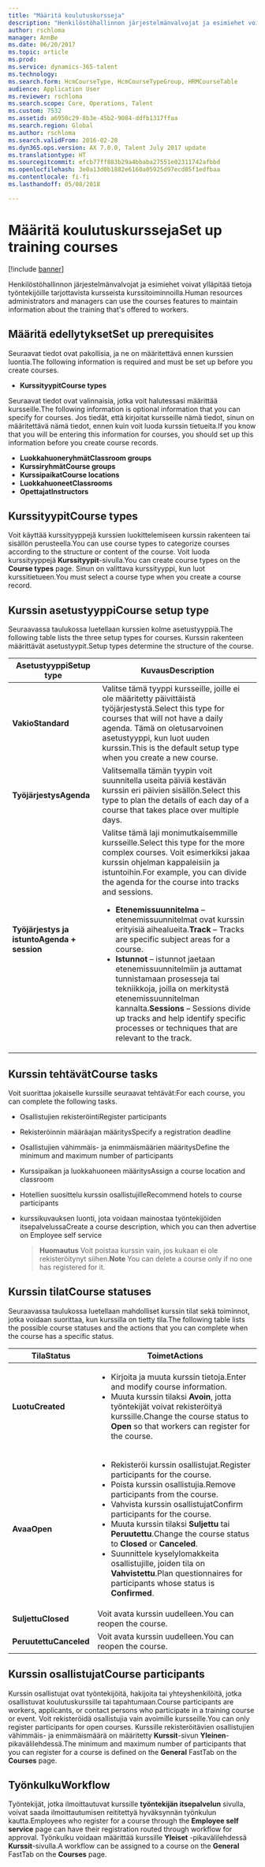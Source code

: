 ```yaml
---
title: "Määritä koulutuskursseja"
description: "Henkilöstöhallinnon järjestelmänvalvojat ja esimiehet voivat ylläpitää tietoja työntekijöille tarjottavista kursseista kurssitoiminnoilla."
author: rschloma
manager: AnnBe
ms.date: 06/20/2017
ms.topic: article
ms.prod: 
ms.service: dynamics-365-talent
ms.technology: 
ms.search.form: HcmCourseType, HcmCourseTypeGroup, HRMCourseTable
audience: Application User
ms.reviewer: rschloma
ms.search.scope: Core, Operations, Talent
ms.custom: 7532
ms.assetid: a6950c29-8b3e-45b2-9084-ddfb1317ffaa
ms.search.region: Global
ms.author: rschloma
ms.search.validFrom: 2016-02-28
ms.dyn365.ops.version: AX 7.0.0, Talent July 2017 update
ms.translationtype: HT
ms.sourcegitcommit: efcb77ff883b29a4bbaba27551e02311742afbbd
ms.openlocfilehash: 3e0a13d0b1882e6160a05925d97ecd85f1edfbaa
ms.contentlocale: fi-fi
ms.lasthandoff: 05/08/2018

---
```


# <a name="set-up-training-courses"></a><span data-ttu-id="885d1-103">Määritä koulutuskursseja</span><span class="sxs-lookup"><span data-stu-id="885d1-103">Set up training courses</span></span>

[!include [banner](includes/banner.md)]

<span data-ttu-id="885d1-104">Henkilöstöhallinnon järjestelmänvalvojat ja esimiehet voivat ylläpitää tietoja työntekijöille tarjottavista kursseista kurssitoiminnoilla.</span><span class="sxs-lookup"><span data-stu-id="885d1-104">Human resources administrators and managers can use the courses features to maintain information about the training that's offered to workers.</span></span>

 <a name="set-up-prerequisites"></a><span data-ttu-id="885d1-105"> Määritä edellytykset</span><span class="sxs-lookup"><span data-stu-id="885d1-105">Set up prerequisites</span></span>
---------------------

<span data-ttu-id="885d1-106">Seuraavat tiedot ovat pakollisia, ja ne on määritettävä ennen kurssien luontia.</span><span class="sxs-lookup"><span data-stu-id="885d1-106">The following information is required and must be set up before you create courses.</span></span>
-   <span data-ttu-id="885d1-107">**Kurssityypit**</span><span class="sxs-lookup"><span data-stu-id="885d1-107">**Course types**</span></span>

<span data-ttu-id="885d1-108">Seuraavat tiedot ovat valinnaisia, jotka voit halutessasi määrittää kursseille.</span><span class="sxs-lookup"><span data-stu-id="885d1-108">The following information is optional information that you can specify for courses.</span></span> <span data-ttu-id="885d1-109">Jos tiedät, että kirjoitat kursseille nämä tiedot, sinun on määritettävä nämä tiedot, ennen kuin voit luoda kurssin tietueita.</span><span class="sxs-lookup"><span data-stu-id="885d1-109">If you know that you will be entering this information for courses, you should set up this information before you create course records.</span></span>
-   <span data-ttu-id="885d1-110">**Luokkahuoneryhmät**</span><span class="sxs-lookup"><span data-stu-id="885d1-110">**Classroom groups**</span></span>
-   <span data-ttu-id="885d1-111">**Kurssiryhmät**</span><span class="sxs-lookup"><span data-stu-id="885d1-111">**Course groups**</span></span>
-   <span data-ttu-id="885d1-112">**Kurssipaikat**</span><span class="sxs-lookup"><span data-stu-id="885d1-112">**Course locations**</span></span>
-   <span data-ttu-id="885d1-113">**Luokkahuoneet**</span><span class="sxs-lookup"><span data-stu-id="885d1-113">**Classrooms**</span></span>
-   <span data-ttu-id="885d1-114">**Opettajat**</span><span class="sxs-lookup"><span data-stu-id="885d1-114">**Instructors**</span></span>

## <a name="course-types"></a><span data-ttu-id="885d1-115">Kurssityypit</span><span class="sxs-lookup"><span data-stu-id="885d1-115">Course types</span></span>
<span data-ttu-id="885d1-116">Voit käyttää kurssityyppejä kurssien luokittelemiseen kurssin rakenteen tai sisällön perusteella.</span><span class="sxs-lookup"><span data-stu-id="885d1-116">You can use course types to categorize courses according to the structure or content of the course.</span></span> <span data-ttu-id="885d1-117">Voit luoda kurssityyppejä **Kurssityypit**-sivulla.</span><span class="sxs-lookup"><span data-stu-id="885d1-117">You can create course types on the **Course types** page.</span></span> <span data-ttu-id="885d1-118">Sinun on valittava kurssityyppi, kun luot kurssitietueen.</span><span class="sxs-lookup"><span data-stu-id="885d1-118">You must select a course type when you create a course record.</span></span>

## <a name="course-setup-type"></a><span data-ttu-id="885d1-119">Kurssin asetustyyppi</span><span class="sxs-lookup"><span data-stu-id="885d1-119">Course setup type</span></span>
<span data-ttu-id="885d1-120">Seuraavassa taulukossa luetellaan kurssien kolme asetustyyppiä.</span><span class="sxs-lookup"><span data-stu-id="885d1-120">The following table lists the three setup types for courses.</span></span> <span data-ttu-id="885d1-121">Kurssin rakenteen määrittävät asetustyypit.</span><span class="sxs-lookup"><span data-stu-id="885d1-121">Setup types determine the structure of the course.</span></span>

<table>
<thead>
<tr class="header">
<th><span data-ttu-id="885d1-122">Asetustyyppi</span><span class="sxs-lookup"><span data-stu-id="885d1-122">Setup type</span></span></th>
<th><span data-ttu-id="885d1-123">Kuvaus</span><span class="sxs-lookup"><span data-stu-id="885d1-123">Description</span></span></th>
</tr>
</thead>
<tbody>
<tr class="odd">
<td><span data-ttu-id="885d1-124"><strong>Vakio</strong></span><span class="sxs-lookup"><span data-stu-id="885d1-124"><strong>Standard</strong></span></span></td>
<td><span data-ttu-id="885d1-125">Valitse tämä tyyppi kursseille, joille ei ole määritetty päivittäistä työjärjestystä.</span><span class="sxs-lookup"><span data-stu-id="885d1-125">Select this type for courses that will not have a daily agenda.</span></span> <span data-ttu-id="885d1-126">Tämä on oletusarvoinen asetustyyppi, kun luot uuden kurssin.</span><span class="sxs-lookup"><span data-stu-id="885d1-126">This is the default setup type when you create a new course.</span></span></td>
</tr>
<tr class="even">
<td><span data-ttu-id="885d1-127"><strong>Työjärjestys</strong></span><span class="sxs-lookup"><span data-stu-id="885d1-127"><strong>Agenda</strong></span></span></td>
<td><span data-ttu-id="885d1-128">Valitsemalla tämän tyypin voit suunnitella useita päiviä kestävän kurssin eri päivien sisällön.</span><span class="sxs-lookup"><span data-stu-id="885d1-128">Select this type to plan the details of each day of a course that takes place over multiple days.</span></span></td>
</tr>
<tr class="odd">
<td><span data-ttu-id="885d1-129"><strong>Työjärjestys ja istunto</strong></span><span class="sxs-lookup"><span data-stu-id="885d1-129"><strong>Agenda + session</strong></span></span></td>
<td><span data-ttu-id="885d1-130">Valitse tämä laji monimutkaisemmille kursseille.</span><span class="sxs-lookup"><span data-stu-id="885d1-130">Select this type for the more complex courses.</span></span> <span data-ttu-id="885d1-131">Voit esimerkiksi jakaa kurssin ohjelman kappaleisiin ja istuntoihin.</span><span class="sxs-lookup"><span data-stu-id="885d1-131">For example, you can divide the agenda for the course into tracks and sessions.</span></span>
<ul>
<li><span data-ttu-id="885d1-132"><strong>Etenemissuunnitelma</strong> – etenemissuunnitelmat ovat kurssin erityisiä aihealueita.</span><span class="sxs-lookup"><span data-stu-id="885d1-132"><strong>Track</strong> – Tracks are specific subject areas for a course.</span></span></li>
<li><span data-ttu-id="885d1-133"><strong>Istunnot</strong> – istunnot jaetaan etenemissuunnitelmiin ja auttamat tunnistamaan prosesseja tai tekniikkoja, joilla on merkitystä etenemissuunnitelman kannalta.</span><span class="sxs-lookup"><span data-stu-id="885d1-133"><strong>Sessions</strong> – Sessions divide up tracks and help identify specific processes or techniques that are relevant to the track.</span></span></li>
</ul></td>
</tr>
</tbody>
</table>

## <a name="course-tasks"></a><span data-ttu-id="885d1-134">Kurssin tehtävät</span><span class="sxs-lookup"><span data-stu-id="885d1-134">Course tasks</span></span>
<span data-ttu-id="885d1-135">Voit suorittaa jokaiselle kurssille seuraavat tehtävät:</span><span class="sxs-lookup"><span data-stu-id="885d1-135">For each course, you can complete the following tasks.</span></span>
- <span data-ttu-id="885d1-136">Osallistujien rekisteröinti</span><span class="sxs-lookup"><span data-stu-id="885d1-136">Register participants</span></span>
- <span data-ttu-id="885d1-137">Rekisteröinnin määräajan määritys</span><span class="sxs-lookup"><span data-stu-id="885d1-137">Specify a registration deadline</span></span>
- <span data-ttu-id="885d1-138">Osallistujien vähimmäis- ja enimmäismäärien määritys</span><span class="sxs-lookup"><span data-stu-id="885d1-138">Define the minimum and maximum number of participants</span></span>
- <span data-ttu-id="885d1-139">Kurssipaikan ja luokkahuoneen määritys</span><span class="sxs-lookup"><span data-stu-id="885d1-139">Assign a course location and classroom</span></span>
- <span data-ttu-id="885d1-140">Hotellien suosittelu kurssin osallistujille</span><span class="sxs-lookup"><span data-stu-id="885d1-140">Recommend hotels to course participants</span></span>
- <span data-ttu-id="885d1-141">kurssikuvauksen luonti, jota voidaan mainostaa työntekijöiden itsepalvelussa</span><span class="sxs-lookup"><span data-stu-id="885d1-141">Create a course description, which you can then advertise on Employee self service</span></span>

  ><span data-ttu-id="885d1-142">**Huomautus** Voit poistaa kurssin vain, jos kukaan ei ole rekisteröitynyt siihen.</span><span class="sxs-lookup"><span data-stu-id="885d1-142">**Note** You can delete a course only if no one has registered for it.</span></span> 

## <a name="course-statuses"></a><span data-ttu-id="885d1-143">Kurssin tilat</span><span class="sxs-lookup"><span data-stu-id="885d1-143">Course statuses</span></span>
<span data-ttu-id="885d1-144">Seuraavassa taulukossa luetellaan mahdolliset kurssin tilat sekä toiminnot, jotka voidaan suorittaa, kun kurssilla on tietty tila.</span><span class="sxs-lookup"><span data-stu-id="885d1-144">The following table lists the possible course statuses and the actions that you can complete when the course has a specific status.</span></span>

<table>
<thead>
<tr class="header">
<th><span data-ttu-id="885d1-145">Tila</span><span class="sxs-lookup"><span data-stu-id="885d1-145">Status</span></span></th>
<th><span data-ttu-id="885d1-146">Toimet</span><span class="sxs-lookup"><span data-stu-id="885d1-146">Actions</span></span></th>
</tr>
</thead>
<tbody>
<tr class="odd">
<td><span data-ttu-id="885d1-147"><strong>Luotu</strong></span><span class="sxs-lookup"><span data-stu-id="885d1-147"><strong>Created</strong></span></span></td>
<td><ul>
<li><span data-ttu-id="885d1-148">Kirjoita ja muuta kurssin tietoja.</span><span class="sxs-lookup"><span data-stu-id="885d1-148">Enter and modify course information.</span></span></li>
<li><span data-ttu-id="885d1-149">Muuta kurssin tilaksi <strong>Avoin</strong>, jotta työntekijät voivat rekisteröityä kurssille.</span><span class="sxs-lookup"><span data-stu-id="885d1-149">Change the course status to <strong>Open</strong> so that workers can register for the course.</span></span></li>
</ul></td>
</tr>
<tr class="even">
<td><span data-ttu-id="885d1-150"><strong>Avaa</strong></span><span class="sxs-lookup"><span data-stu-id="885d1-150"><strong>Open</strong></span></span></td>
<td><ul>
<li><span data-ttu-id="885d1-151">Rekisteröi kurssin osallistujat.</span><span class="sxs-lookup"><span data-stu-id="885d1-151">Register participants for the course.</span></span></li>
<li><span data-ttu-id="885d1-152">Poista kurssin osallistujia.</span><span class="sxs-lookup"><span data-stu-id="885d1-152">Remove participants from the course.</span></span></li>
<li><span data-ttu-id="885d1-153">Vahvista kurssin osallistujat</span><span class="sxs-lookup"><span data-stu-id="885d1-153">Confirm participants for the course.</span></span></li>
<li><span data-ttu-id="885d1-154">Muuta kurssin tilaksi <strong>Suljettu</strong> tai <strong>Peruutettu</strong>.</span><span class="sxs-lookup"><span data-stu-id="885d1-154">Change the course status to <strong>Closed</strong> or <strong>Canceled</strong>.</span></span></li>
<li><span data-ttu-id="885d1-155">Suunnittele kyselylomakkeita osallistujille, joiden tila on <strong>Vahvistettu</strong>.</span><span class="sxs-lookup"><span data-stu-id="885d1-155">Plan questionnaires for participants whose status is <strong>Confirmed</strong>.</span></span></li>
</ul></td>
</tr>
<tr class="odd">
<td><span data-ttu-id="885d1-156"><strong>Suljettu</strong></span><span class="sxs-lookup"><span data-stu-id="885d1-156"><strong>Closed</strong></span></span></td>
<td><span data-ttu-id="885d1-157">Voit avata kurssin uudelleen.</span><span class="sxs-lookup"><span data-stu-id="885d1-157">You can reopen the course.</span></span></td>
</tr>
<tr class="even">
<td><span data-ttu-id="885d1-158"><strong>Peruutettu</strong></span><span class="sxs-lookup"><span data-stu-id="885d1-158"><strong>Canceled</strong></span></span></td>
<td><span data-ttu-id="885d1-159">Voit avata kurssin uudelleen.</span><span class="sxs-lookup"><span data-stu-id="885d1-159">You can reopen the course.</span></span></td>
</tr>
</tbody>
</table>

## <a name="course-participants"></a><span data-ttu-id="885d1-160">Kurssin osallistujat</span><span class="sxs-lookup"><span data-stu-id="885d1-160">Course participants</span></span>
<span data-ttu-id="885d1-161">Kurssin osallistujat ovat työntekijöitä, hakijoita tai yhteyshenkilöitä, jotka osallistuvat koulutuskurssille tai tapahtumaan.</span><span class="sxs-lookup"><span data-stu-id="885d1-161">Course participants are workers, applicants, or contact persons who participate in a training course or event.</span></span> <span data-ttu-id="885d1-162">Voit rekisteröidä osallistujia vain avoimille kursseille.</span><span class="sxs-lookup"><span data-stu-id="885d1-162">You can only register participants for open courses.</span></span> <span data-ttu-id="885d1-163">Kurssille rekisteröitävien osallistujien vähimmäis- ja enimmäismäärä on määritetty **Kurssit**-sivun **Yleinen**-pikavälilehdessä.</span><span class="sxs-lookup"><span data-stu-id="885d1-163">The minimum and maximum number of participants that you can register for a course is defined on the **General** FastTab on the **Courses** page.</span></span>

<a name="workflow"></a><span data-ttu-id="885d1-164">Työnkulku</span><span class="sxs-lookup"><span data-stu-id="885d1-164">Workflow</span></span>
--------

<span data-ttu-id="885d1-165">Työntekijät, jotka ilmoittautuvat kurssille **työntekijän itsepalvelun** sivulla, voivat saada ilmoittautumisen reititettyä hyväksynnän työnkulun kautta.</span><span class="sxs-lookup"><span data-stu-id="885d1-165">Employees who register for a course through the **Employee self service** page can have their registration routed through workflow for approval.</span></span>  <span data-ttu-id="885d1-166">Työnkulku voidaan määrittää kurssille **Yleiset** -pikavälilehdessä **Kurssit**-sivulla.</span><span class="sxs-lookup"><span data-stu-id="885d1-166">A workflow can be assigned to a course on the **General** FastTab on the **Courses** page.</span></span>






